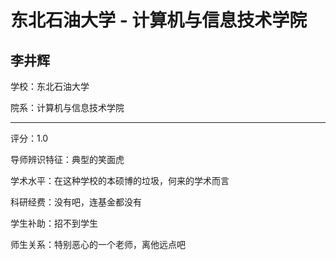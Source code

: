 # 东北石油大学 - 计算机与信息技术学院

## 李井辉

学校：东北石油大学

院系：计算机与信息技术学院

* * *

评分：1.0

导师辨识特征：典型的笑面虎

学术水平：在这种学校的本硕博的垃圾，何来的学术而言

科研经费：没有吧，连基金都没有

学生补助：招不到学生

师生关系：特别恶心的一个老师，离他远点吧